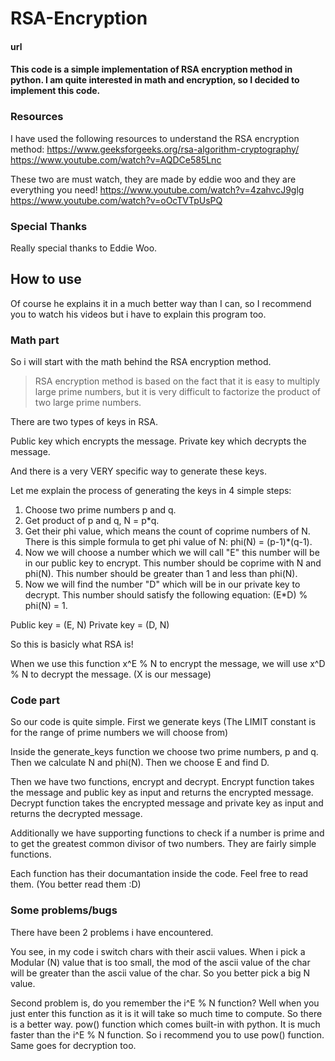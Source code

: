 # RSA-Encryption

#### url
#### This code is a simple implementation of RSA encryption method in python. I am quite interested in math and encryption, so I decided to implement this code.

### Resources
I have used the following resources to understand the RSA encryption method:
https://www.geeksforgeeks.org/rsa-algorithm-cryptography/
https://www.youtube.com/watch?v=AQDCe585Lnc

These two are must watch, they are made by eddie woo and they are everything you need!
https://www.youtube.com/watch?v=4zahvcJ9glg
https://www.youtube.com/watch?v=oOcTVTpUsPQ

### Special Thanks
Really special thanks to Eddie Woo.

## How to use
Of course he explains it in a much better way than I can, so I recommend you to watch his videos but i have to explain this program too.

### Math part

So i will start with the math behind the RSA encryption method.

> RSA encryption method is based on the fact that it is easy to multiply large prime numbers, but it is very difficult to factorize the product of two large prime numbers.

There are two types of keys in RSA.

Public key which encrypts the message.
Private key which decrypts the message.

And there is a very VERY specific way to generate these keys.

Let me explain the process of generating the keys in 4 simple steps:

1. Choose two prime numbers p and q.
2. Get product of p and q, N = p*q.
3. Get their phi value, which means the count of coprime numbers of N. There is this simple formula to get phi value of N: phi(N) = (p-1)*(q-1).
4. Now we will choose a number which we will call "E" this number will be in our public key to encrypt. This number should be coprime with N and phi(N). This number should be greater than 1 and less than phi(N).
5. Now we will find the number "D" which will be in our private key to decrypt. This number should satisfy the following equation: (E*D) % phi(N) = 1.

Public key = (E, N)
Private key = (D, N)

So this is basicly what RSA is!

When we use this function x^E % N to encrypt the message, we will use x^D % N to decrypt the message. (X is our message)

### Code part

So our code is quite simple. First we generate keys (The LIMIT constant is for the range of prime numbers we will choose from)

Inside the generate_keys function we choose two prime numbers, p and q. Then we calculate N and phi(N). Then we choose E and find D.

Then we have two functions, encrypt and decrypt. Encrypt function takes the message and public key as input and returns the encrypted message. Decrypt function takes the encrypted message and private key as input and returns the decrypted message.

Additionally we have supporting functions to check if a number is prime and to get the greatest common divisor of two numbers. They are fairly simple functions.

Each function has their documantation inside the code. Feel free to read them. (You better read them :D)

### Some problems/bugs

There have been 2 problems i have encountered.

You see, in my code i switch chars with their ascii values. When i pick a Modular (N) value that is too small, the mod of the ascii value of the char will be greater than the ascii value of the char. So you better pick a big N value.

Second problem is, do you remember the i^E % N function? Well when you just enter this function as it is it will take so much time to compute. So there is a better way. pow() function which comes built-in with python. It is much faster than the i^E % N function. So i recommend you to use pow() function. Same goes for decryption too.



